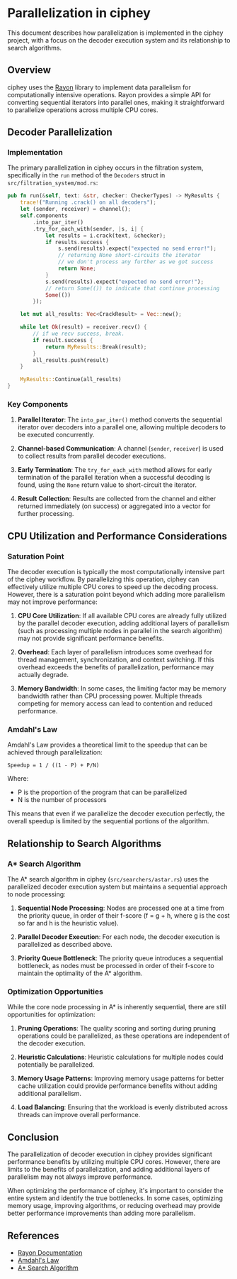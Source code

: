 # Parallelization in ciphey

This document describes how parallelization is implemented in the ciphey project, with a focus on the decoder execution system and its relationship to search algorithms.

## Overview

ciphey uses the [Rayon](https://github.com/rayon-rs/rayon) library to implement data parallelism for computationally intensive operations. Rayon provides a simple API for converting sequential iterators into parallel ones, making it straightforward to parallelize operations across multiple CPU cores.

## Decoder Parallelization

### Implementation

The primary parallelization in ciphey occurs in the filtration system, specifically in the `run` method of the `Decoders` struct in `src/filtration_system/mod.rs`:

```rust
pub fn run(&self, text: &str, checker: CheckerTypes) -> MyResults {
    trace!("Running .crack() on all decoders");
    let (sender, receiver) = channel();
    self.components
        .into_par_iter()
        .try_for_each_with(sender, |s, i| {
            let results = i.crack(text, &checker);
            if results.success {
                s.send(results).expect("expected no send error!");
                // returning None short-circuits the iterator
                // we don't process any further as we got success
                return None;
            }
            s.send(results).expect("expected no send error!");
            // return Some(()) to indicate that continue processing
            Some(())
        });

    let mut all_results: Vec<CrackResult> = Vec::new();

    while let Ok(result) = receiver.recv() {
        // if we recv success, break.
        if result.success {
            return MyResults::Break(result);
        }
        all_results.push(result)
    }

    MyResults::Continue(all_results)
}
```

### Key Components

1. **Parallel Iterator**: The `into_par_iter()` method converts the sequential iterator over decoders into a parallel one, allowing multiple decoders to be executed concurrently.

2. **Channel-based Communication**: A channel (`sender`, `receiver`) is used to collect results from parallel decoder executions.

3. **Early Termination**: The `try_for_each_with` method allows for early termination of the parallel iteration when a successful decoding is found, using the `None` return value to short-circuit the iterator.

4. **Result Collection**: Results are collected from the channel and either returned immediately (on success) or aggregated into a vector for further processing.

## CPU Utilization and Performance Considerations

### Saturation Point

The decoder execution is typically the most computationally intensive part of the ciphey workflow. By parallelizing this operation, ciphey can effectively utilize multiple CPU cores to speed up the decoding process. However, there is a saturation point beyond which adding more parallelism may not improve performance:

1. **CPU Core Utilization**: If all available CPU cores are already fully utilized by the parallel decoder execution, adding additional layers of parallelism (such as processing multiple nodes in parallel in the search algorithm) may not provide significant performance benefits.

2. **Overhead**: Each layer of parallelism introduces some overhead for thread management, synchronization, and context switching. If this overhead exceeds the benefits of parallelization, performance may actually degrade.

3. **Memory Bandwidth**: In some cases, the limiting factor may be memory bandwidth rather than CPU processing power. Multiple threads competing for memory access can lead to contention and reduced performance.

### Amdahl's Law

Amdahl's Law provides a theoretical limit to the speedup that can be achieved through parallelization:

```
Speedup = 1 / ((1 - P) + P/N)
```

Where:
- P is the proportion of the program that can be parallelized
- N is the number of processors

This means that even if we parallelize the decoder execution perfectly, the overall speedup is limited by the sequential portions of the algorithm.

## Relationship to Search Algorithms

### A* Search Algorithm

The A* search algorithm in ciphey (`src/searchers/astar.rs`) uses the parallelized decoder execution system but maintains a sequential approach to node processing:

1. **Sequential Node Processing**: Nodes are processed one at a time from the priority queue, in order of their f-score (f = g + h, where g is the cost so far and h is the heuristic value).

2. **Parallel Decoder Execution**: For each node, the decoder execution is parallelized as described above.

3. **Priority Queue Bottleneck**: The priority queue introduces a sequential bottleneck, as nodes must be processed in order of their f-score to maintain the optimality of the A* algorithm.

### Optimization Opportunities

While the core node processing in A* is inherently sequential, there are still opportunities for optimization:

1. **Pruning Operations**: The quality scoring and sorting during pruning operations could be parallelized, as these operations are independent of the decoder execution.

2. **Heuristic Calculations**: Heuristic calculations for multiple nodes could potentially be parallelized.

3. **Memory Usage Patterns**: Improving memory usage patterns for better cache utilization could provide performance benefits without adding additional parallelism.

4. **Load Balancing**: Ensuring that the workload is evenly distributed across threads can improve overall performance.

## Conclusion

The parallelization of decoder execution in ciphey provides significant performance benefits by utilizing multiple CPU cores. However, there are limits to the benefits of parallelization, and adding additional layers of parallelism may not always improve performance.

When optimizing the performance of ciphey, it's important to consider the entire system and identify the true bottlenecks. In some cases, optimizing memory usage, improving algorithms, or reducing overhead may provide better performance improvements than adding more parallelism.

## References

- [Rayon Documentation](https://docs.rs/rayon/latest/rayon/)
- [Amdahl's Law](https://en.wikipedia.org/wiki/Amdahl%27s_law)
- [A* Search Algorithm](https://en.wikipedia.org/wiki/A*_search_algorithm)